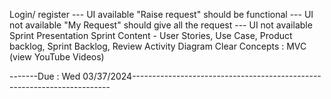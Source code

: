 Login/ register --- UI available
"Raise request" should be functional --- UI not available
"My Request" should give all the request --- UI not available
Sprint Presentation
Sprint Content - User Stories, Use Case, Product backlog, Sprint Backlog, Review Activity Diagram
Clear Concepts : MVC (view YouTube Videos)

-------Due : Wed 03/37/2024------------------------------------------------------------------------
